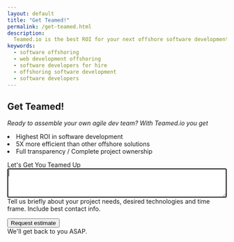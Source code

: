 ```yaml
---
layout: default
title: "Get Teamed!"
permalink: /get-teamed.html
description:
  Teamed.io is the best ROI for your next offshore software development project 
keywords:
  - software offshoring
  - web development offshoring
  - software developers for hire
  - offshoring software development
  - software developers
---
```


## Get Teamed!
<em>Ready to assemble your own agile dev team? With Teamed.io you get</em>
<li>Highest ROI in software development
<li>5X more efficient than other offshore solutions
<li>Full transparency / Complete project ownership

<form name="form" name="form" ng-submit="submit()">
  <p>
    <label>Let's Get You Teamed Up</label><br/>
    <textarea name="details" style="width:100%;height:5em" tabindex="1"
      ng-model="details" required autofocus></textarea><br/>
    <span class="help">Tell us briefly about your project needs,
      desired technologies and time frame. Include best contact info. </span>
  </p>
  <p>
    <button id='submit' tabindex="2">Request estimate</button><br/>
    <span class="help">We'll get back to you ASAP.</span>
  </p>
</form>
